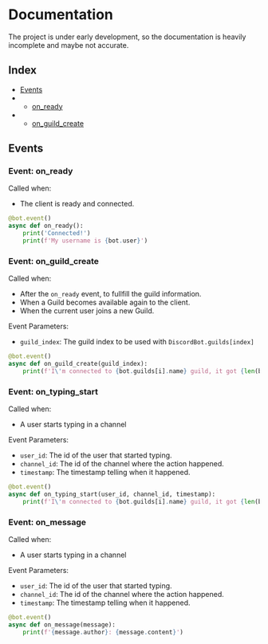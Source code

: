 # Documentation
The project is under early development, so the documentation is heavily incomplete and maybe not accurate.

## Index
- [Events](#events)
- - [on_ready](#event-on_ready)
- - [on_guild_create](#event-on_guild_create)

## Events

### Event: on_ready
Called when:
- The client is ready and connected.

```python
@bot.event()
async def on_ready():
    print('Connected!')
    print(f'My username is {bot.user}')
```

### Event: on_guild_create
Called when:
- After the `on_ready` event, to fullfill the guild information.
- When a Guild becomes available again to the client.
- When the current user joins a new Guild.

Event Parameters:
- `guild_index`: The guild index to be used with `DiscordBot.guilds[index]`

```python
@bot.event()
async def on_guild_create(guild_index):
    print(f'I\'m connected to {bot.guilds[i].name} guild, it got {len(bot.guilds[i].channels)} channels.')
```

### Event: on_typing_start
Called when:
- A user starts typing in a channel

Event Parameters:
- `user_id`: The id of the user that started typing.
- `channel_id`: The id of the channel where the action happened.
- `timestamp`: The timestamp telling when it happened.

```python
@bot.event()
async def on_typing_start(user_id, channel_id, timestamp):
    print(f'I\'m connected to {bot.guilds[i].name} guild, it got {len(bot.guilds[i].channels)} channels.')
```

### Event: on_message
Called when:
- A user starts typing in a channel

Event Parameters:
- `user_id`: The id of the user that started typing.
- `channel_id`: The id of the channel where the action happened.
- `timestamp`: The timestamp telling when it happened.

```python
@bot.event()
async def on_message(message):
    print(f'{message.author}: {message.content}')
```